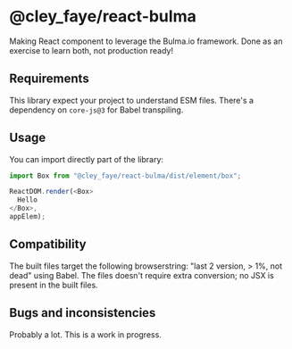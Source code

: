 @cley_faye/react-bulma
======================
Making React component to leverage the Bulma.io framework. Done as an exercise to learn both, not production ready!

Requirements
------------
This library expect your project to understand ESM files.
There's a dependency on `core-js@3` for Babel transpiling.

Usage
-----
You can import directly part of the library:

```JavaScript
import Box from "@cley_faye/react-bulma/dist/element/box";

ReactDOM.render(<Box>
  Hello
</Box>,
appElem);
```

Compatibility
-------------
The built files target the following browserstring: "last 2 version, > 1%, not dead" using Babel.
The files doesn't require extra conversion; no JSX is present in the built files.

Bugs and inconsistencies
------------------------
Probably a lot. This is a work in progress.
